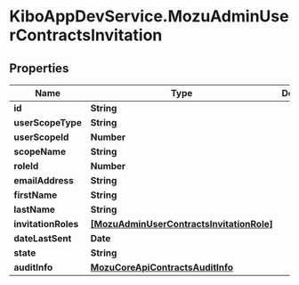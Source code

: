 # KiboAppDevService.MozuAdminUserContractsInvitation

## Properties

Name | Type | Description | Notes
------------ | ------------- | ------------- | -------------
**id** | **String** |  | [optional] 
**userScopeType** | **String** |  | [optional] 
**userScopeId** | **Number** |  | [optional] 
**scopeName** | **String** |  | [optional] 
**roleId** | **Number** |  | [optional] 
**emailAddress** | **String** |  | [optional] 
**firstName** | **String** |  | [optional] 
**lastName** | **String** |  | [optional] 
**invitationRoles** | [**[MozuAdminUserContractsInvitationRole]**](MozuAdminUserContractsInvitationRole.md) |  | [optional] 
**dateLastSent** | **Date** |  | [optional] 
**state** | **String** |  | [optional] 
**auditInfo** | [**MozuCoreApiContractsAuditInfo**](MozuCoreApiContractsAuditInfo.md) |  | [optional] 


